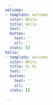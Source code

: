 ```yaml
---
welcome:
- template: welcome
  color: White
  title: Hello
  text: ''
  button:
    text: ''
    url: ''
  stats: []
hello:
- template: welcome
  color: White
  title: Hi hi
  text: ''
  button:
    text: ''
    url: ''
  stats: []

---
```

